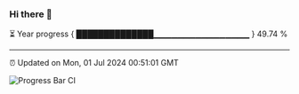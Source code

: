 ### Hi there 👋

⏳ Year progress { ██████████████▁▁▁▁▁▁▁▁▁▁▁▁▁▁▁▁ } 49.74 %

---

⏰ Updated on Mon, 01 Jul 2024 00:51:01 GMT

![Progress Bar CI](https://github.com/code-lakshay/GitHub-Actions-Demo/workflows/Progress%20Bar%20CI/badge.svg)
